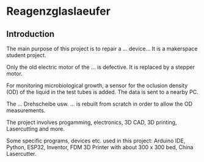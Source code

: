 # Reagenzglaslaeufer

## Introduction

The main purpose of this project is to repair a ... device... It is a makerspace student project. 

Only the old electric motor of the ... is defective. It is replaced by a stepper motor. 

For monitoring microbiological growth, a sensor for the oclusion density (OD) of the liquid in the test tubes is added. The data is sent to a nearby PC.

The ... Drehscheibe usw. ... is rebuilt from scratch in order to allow the OD measurements.

The project involves progamming, electronics, 3D CAD, 3D printing, Lasercutting and more.

Some specific programs, devices etc. used in this project: 
Arduino IDE, Python, ESP32, Inventor, FDM 3D Printer with about 300 x 300 bed, China Lasercutter.

